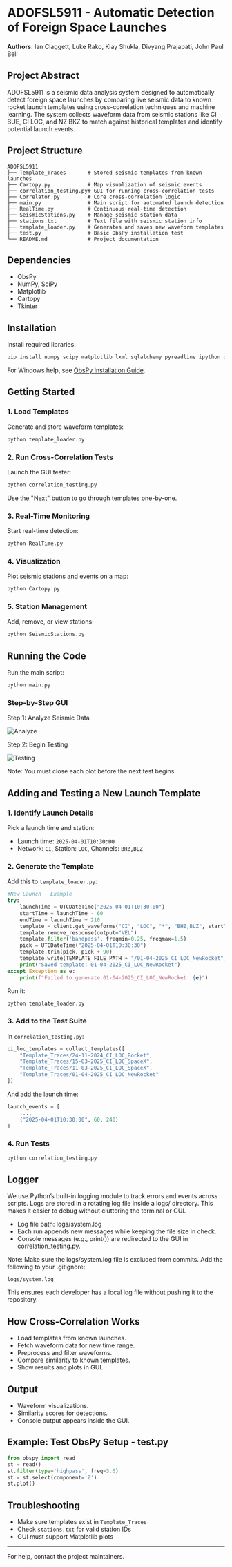# ADOFSL5911 - Automatic Detection of Foreign Space Launches

**Authors**: Ian Claggett, Luke Rako, Klay Shukla, Divyang Prajapati, John Paul Beli

## Project Abstract

ADOFSL5911 is a seismic data analysis system designed to automatically detect foreign space launches by comparing live seismic data to known rocket launch templates using cross-correlation techniques and machine learning. The system collects waveform data from seismic stations like CI BUE, CI LOC, and NZ BKZ to match against historical templates and identify potential launch events.

## Project Structure

```
ADOFSL5911
├── Template_Traces       # Stored seismic templates from known launches
├── Cartopy.py            # Map visualization of seismic events
├── correlation_testing.py# GUI for running cross-correlation tests
├── Correlator.py         # Core cross-correlation logic
├── main.py               # Main script for automated launch detection
├── RealTime.py           # Continuous real-time detection
├── SeismicStations.py    # Manage seismic station data
├── stations.txt          # Text file with seismic station info
├── template_loader.py    # Generates and saves new waveform templates
├── test.py               # Basic ObsPy installation test
└── README.md             # Project documentation
```
## Dependencies

- ObsPy
- NumPy, SciPy
- Matplotlib
- Cartopy
- Tkinter

## Installation

Install required libraries:

```bash
pip install numpy scipy matplotlib lxml sqlalchemy pyreadline ipython obspy
```

For Windows help, see [ObsPy Installation Guide](<https://github.com/obspy/obspy/wiki/Installation-on-windows-using-a-pre-build-package-(pypi)>).

## Getting Started

### 1. Load Templates

Generate and store waveform templates:

```bash
python template_loader.py
```

### 2. Run Cross-Correlation Tests

Launch the GUI tester:

```bash
python correlation_testing.py
```

Use the "Next" button to go through templates one-by-one.

### 3. Real-Time Monitoring

Start real-time detection:

```bash
python RealTime.py
```

### 4. Visualization

Plot seismic stations and events on a map:

```bash
python Cartopy.py
```

### 5. Station Management

Add, remove, or view stations:

```bash
python SeismicStations.py
```

## Running the Code

Run the main script:

```bash
python main.py
```

### Step-by-Step GUI

Step 1: Analyze Seismic Data

![Analyze](image.png)

Step 2: Begin Testing

![Testing](image-1.png)

Note: You must close each plot before the next test begins.

## Adding and Testing a New Launch Template

### 1. Identify Launch Details

Pick a launch time and station:

- Launch time: `2025-04-01T10:30:00`
- Network: `CI`, Station: `LOC`, Channels: `BHZ,BLZ`

### 2. Generate the Template

Add this to `template_loader.py`:

```python
#New Launch - Example
try:
    launchTime = UTCDateTime("2025-04-01T10:30:00")
    startTime = launchTime - 60
    endTime = launchTime + 210
    template = client.get_waveforms("CI", "LOC", "*", "BHZ,BLZ", startTime, endTime, attach_response=True)
    template.remove_response(output="VEL")
    template.filter('bandpass', freqmin=0.25, freqmax=1.5)
    pick = UTCDateTime("2025-04-01T10:30:30")
    template.trim(pick, pick + 90)
    template.write(TEMPLATE_FILE_PATH + "/01-04-2025_CI_LOC_NewRocket", format="MSEED")
    print("Saved template: 01-04-2025_CI_LOC_NewRocket")
except Exception as e:
    print(f"Failed to generate 01-04-2025_CI_LOC_NewRocket: {e}")
```

Run it:

```bash
python template_loader.py
```

### 3. Add to the Test Suite

In `correlation_testing.py`:

```python
ci_loc_templates = collect_templates([
    "Template_Traces/24-11-2024_CI_LOC_Rocket",
    "Template_Traces/15-03-2025_CI_LOC_SpaceX",
    "Template_Traces/11-03-2025_CI_LOC_SpaceX",
    "Template_Traces/01-04-2025_CI_LOC_NewRocket"
])
```

And add the launch time:

```python
launch_events = [
    ...,
    ("2025-04-01T10:30:00", 60, 240)
]
```

### 4. Run Tests

```bash
python correlation_testing.py
```

## Logger

We use Python’s built-in logging module to track errors and events across scripts. Logs are stored in a rotating log file inside a logs/ directory. This makes it easier to debug without cluttering the terminal or GUI.

- Log file path: logs/system.log
- Each run appends new messages while keeping the file size in check.
- Console messages (e.g., print()) are redirected to the GUI in correlation_testing.py.

Note: Make sure the logs/system.log file is excluded from commits. Add the following to your .gitignore:

`logs/system.log`

This ensures each developer has a local log file without pushing it to the repository.

## How Cross-Correlation Works

- Load templates from known launches.
- Fetch waveform data for new time range.
- Preprocess and filter waveforms.
- Compare similarity to known templates.
- Show results and plots in GUI.

## Output

- Waveform visualizations.
- Similarity scores for detections.
- Console output appears inside the GUI.

## Example: Test ObsPy Setup - test.py

```python
from obspy import read
st = read()
st.filter(type='highpass', freq=3.0)
st = st.select(component='Z')
st.plot()
```

## Troubleshooting

- Make sure templates exist in `Template_Traces`
- Check `stations.txt` for valid station IDs
- GUI must support Matplotlib plots

---

For help, contact the project maintainers.
